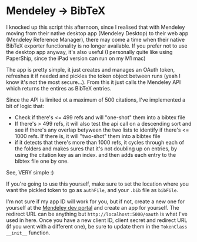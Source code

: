 # Mendeley → BibTeX
I knocked up this script this afternoon, since I realised that with Mendeley moving from their native desktop app (Mendeley Desktop) to their web app (Mendeley Reference Manager), there may come a time when their native BibTeX exporter functionality is no longer available. If you prefer not to use the desktop app anyway, it's also useful (I personally quite like using PaperShip, since the iPad version can run on my M1 mac)

The app is pretty simple, it just creates and manages an OAuth token, refreshes it if needed and pickles the token object between runs (yeah I know it's not the most secure...). From this it just calls the Mendeley API which returns the entires as BibTeX entries.

Since the API is limited ot a maximum of 500 citations, I've implemented a bit of logic that:
* Check if there's \<= 499 refs and will "one-shot" them into a bibtex file
* If there's \> 499 refs, it will also test the api call on a descending sort and see if there's any overlap betyween the two lists to identify if there's \<= 1000 refs. If there is, it will "two-shot" them into a bibtex file
* if it detects that there's more than 1000 refs, it cycles through each of the folders and makes sures that it's not doubling up on entries, by using the citation key as an index. and then adds each entry to the bibtex file one by one.

See, VERY simple :)

If you're going to use this yourself, make sure to set the location where you want the pickled token to go as `authFile`, and your `.bib` file as `bibFile`.

I'm not sure if my app ID will work for you, but if not, create a new one for yourself at the [Mendeley dev portal](https://dev.mendeley.com/myapps.html) and create an app for yourself. The redirect URL can be anything but `http://localhost:5000/oauth` is what I've used in here. Once you have a new client ID, client secret and redirect URL (if you went with a different one), be sure to update them in the `TokenClass` `__init__` function.